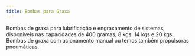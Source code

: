 ```yaml
---
title: Bombas para Graxa
---
```


Bombas de graxa para lubrificação e engraxamento de sistemas, disponíveis nas capacidades de 400 gramas, 8 kgs, 14 kgs e 20 kgs. Bombas de graxa com acionamento manual ou temos também propulsoras pneumáticas.
